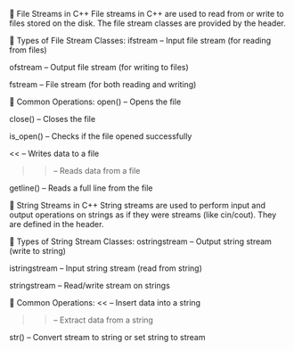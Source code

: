 📁 File Streams in C++
File streams in C++ are used to read from or write to files stored on the disk. The file stream classes are provided by the <fstream> header.

🔸 Types of File Stream Classes:
ifstream – Input file stream (for reading from files)

ofstream – Output file stream (for writing to files)

fstream – File stream (for both reading and writing)

🔹 Common Operations:
open() – Opens the file

close() – Closes the file

is_open() – Checks if the file opened successfully

<< – Writes data to a file

>> – Reads data from a file

getline() – Reads a full line from the file

🧵 String Streams in C++
String streams are used to perform input and output operations on strings as if they were streams (like cin/cout). They are defined in the <sstream> header.

🔸 Types of String Stream Classes:
ostringstream – Output string stream (write to string)

istringstream – Input string stream (read from string)

stringstream – Read/write stream on strings

🔹 Common Operations:
<< – Insert data into a string

>> – Extract data from a string

str() – Convert stream to string or set string to stream